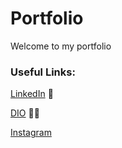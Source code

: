 # Portfolio
Welcome to my portfolio

### Useful Links:
[LinkedIn](https://www.linkedin.com/in/maycon-cesar-de-paula-silva-858a7a19b/) 📘

[DIO](https://web.dio.me/users/maycclic?tab=achievements) 👨‍🎓

[Instagram](instagram.com/_cesary) 
